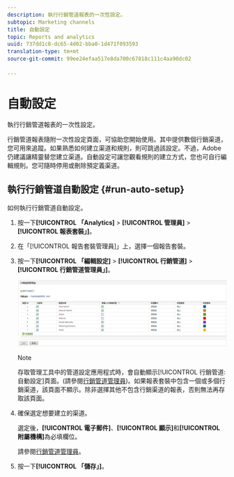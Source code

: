 ```yaml
---
description: 執行行銷管道報表的一次性設定。
subtopic: Marketing channels
title: 自動設定
topic: Reports and analytics
uuid: 737dd1c8-dc65-4d02-bba0-1d471f093593
translation-type: tm+mt
source-git-commit: 99ee24efaa517e8da700c67818c111c4aa90dc02

---
```



# 自動設定

執行行銷管道報表的一次性設定。

行銷管道報表隨附一次性設定頁面，可協助您開始使用。其中提供數個行銷渠道，您可用來追蹤。如果熟悉如何建立渠道和規則，則可跳過該設定。不過，Adobe 仍建議讓精靈替您建立渠道。自動設定可讓您觀看規則的建立方式，您也可自行編輯規則。您可隨時停用或刪除預定義渠道。

## 執行行銷管道自動設定 {#run-auto-setup}

如何執行行銷管道自動設定。

1. 按一下&#x200B;**[!UICONTROL 「Analytics]** &gt; **[!UICONTROL 管理員]** &gt; **[!UICONTROL 報表套裝」]**。
1. 在「[!UICONTROL 報告套裝管理員]」上，選擇一個報告套裝。
1. 按一下&#x200B;**[!UICONTROL 「編輯設定]** &gt; **[!UICONTROL 行銷管道]** &gt; **[!UICONTROL 行銷管道管理員」]**。

   ![步驟結果](assets/wizard.png)

   >[!NOTE]
   >
   >存取管理工具中的管道設定應用程式時，會自動顯示[!UICONTROL 行銷管道: 自動設定]頁面。(請參閱[行銷管道管理員](/help/components/c-marketing-channels/c-channels.md))。如果報表套裝中包含一個或多個行銷渠道，該頁面不顯示。除非選擇其他不包含行銷渠道的報表，否則無法再存取該頁面。

1. 確保選定想要建立的渠道。

   選定後，**[!UICONTROL 電子郵件]**、**[!UICONTROL 顯示]**&#x200B;和&#x200B;**[!UICONTROL 附屬機構]**&#x200B;為必填欄位。

   請參閱[行銷管道管理員](/help/components/c-marketing-channels/c-channels.md)。

1. 按一下&#x200B;**[!UICONTROL 「儲存」]**。
